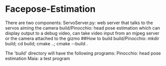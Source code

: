 # Facepose-Estimation
There are two components:
ServoServer.py: web server that talks to the servos aiming the camera
build/Pinocchio: head pose estimation which can display output to a debug video, can take video input from an mjpeg server or the camera attached to the gizmo
##How to build build/Pinocchio:
mkdir build; cd build; cmake ..; cmake --build .

The 'build' directory will have the following programs:
Pinocchio: head pose estimation
Maia: a test program

